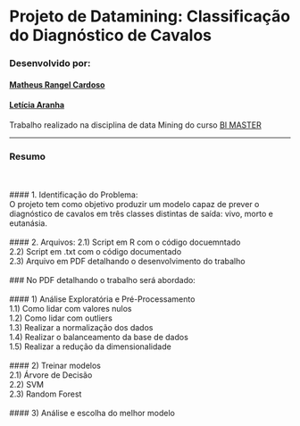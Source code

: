 # Projeto de Datamining: Classificação do Diagnóstico de Cavalos

### Desenvolvido por:

#### [Matheus Rangel Cardoso](https://github.com/MatheusRangelCardoso)
#### [Letícia Aranha](https://www.youtube.com/watch?v=dQw4w9WgXcQ)

Trabalho realizado na disciplina de data Mining do curso [BI MASTER](https://ica.puc-rio.ai/bi-master)


---

### Resumo
<br>
<br>
#### 1.	Identificação do Problema:
<br>
O projeto tem como objetivo produzir um modelo capaz de prever o diagnóstico de cavalos em três classes distintas de saída: vivo, morto e eutanásia.
<br>
<br>
#### 2.	Arquivos:
2.1) Script em R com o código docuemntado
<br>
2.2) Script em .txt com o código documentado
<br>
2.3) Arquivo em PDF detalhando o desenvolvimento do trabalho
<br>
<br>
### No PDF detalhando o trabalho será abordado:
<br>
<br>
#### 1) Análise Exploratória e Pré-Processamento	
<br>
1.1)	Como lidar com valores nulos
<br>
1.2) Como lidar com outliers
<br>
1.3) Realizar a normalização	dos dados
<br>
1.4) Realizar o	balanceamento	da base de dados
<br>
1.5)	Realizar a redução da dimensionalidade
<br>
<br>
#### 2) Treinar modelos
<br>
2.1)	Árvore de Decisão
<br>
2.2)	SVM
<br>
2.3)	Random Forest
<br>
<br>
#### 3) Análise e escolha do melhor modelo
